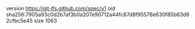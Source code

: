 version https://git-lfs.github.com/spec/v1
oid sha256:7905a93c0d2b7af3b0a207e90712a44fc87d8f95576e630f85b63d62cfbc5e45
size 1063
